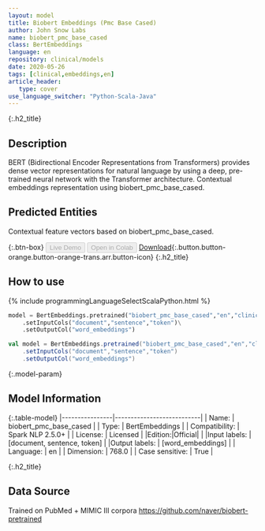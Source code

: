 ```yaml
---
layout: model
title: Biobert Embeddings (Pmc Base Cased)
author: John Snow Labs
name: biobert_pmc_base_cased
class: BertEmbeddings
language: en
repository: clinical/models
date: 2020-05-26
tags: [clinical,embeddings,en]
article_header:
   type: cover
use_language_switcher: "Python-Scala-Java"
---
```


{:.h2_title}
## Description
BERT (Bidirectional Encoder Representations from Transformers) provides dense vector representations for natural language by using a deep, pre-trained neural network with the Transformer architecture.
Contextual embeddings representation using biobert_pmc_base_cased.

## Predicted Entities 
Contextual feature vectors based on biobert_pmc_base_cased.

{:.btn-box}
<button class="button button-orange" disabled>Live Demo</button>
<button class="button button-orange" disabled>Open in Colab</button>
[Download](https://s3.amazonaws.com/auxdata.johnsnowlabs.com/clinical/models/biobert_pmc_base_cased_en_2.5.0_2.4_1590489029151.zip){:.button.button-orange.button-orange-trans.arr.button-icon}
{:.h2_title}
## How to use 
<div class="tabs-box" markdown="1">

{% include programmingLanguageSelectScalaPython.html %}

```python
model = BertEmbeddings.pretrained("biobert_pmc_base_cased","en","clinical/models")\
	.setInputCols("document","sentence","token")\
	.setOutputCol("word_embeddings")
```

```scala
val model = BertEmbeddings.pretrained("biobert_pmc_base_cased","en","clinical/models")
	.setInputCols("document","sentence","token")
	.setOutputCol("word_embeddings")
```
</div>

{:.model-param}
## Model Information

{:.table-model}
|----------------|---------------------------|
| Name:           | biobert_pmc_base_cased    |
| Type:    | BertEmbeddings            |
| Compatibility:  | Spark NLP 2.5.0+                     |
| License:        | Licensed                  |
|Edition:|Official|                |
|Input labels:         | [document, sentence, token] |
|Output labels:        | [word_embeddings]           |
| Language:       | en                        |
| Dimension:     | 768.0                     |
| Case sensitive: | True                      |

{:.h2_title}
## Data Source
Trained on PubMed + MIMIC III corpora
https://github.com/naver/biobert-pretrained